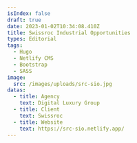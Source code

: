 ```yaml
---
isIndex: false
draft: true
date: 2023-01-02T10:34:08.410Z
title: Swissroc Industrial Opportunities
types: Editorial
tags:
  - Hugo
  - Netlify CMS
  - Bootstrap
  - SASS
image:
  src: /images/uploads/src-sio.jpg
datas:
  - title: Agency
    text: Digital Luxury Group
  - title: Client
    text: Swissroc
  - title: Website
    text: https://src-sio.netlify.app/
---
```

